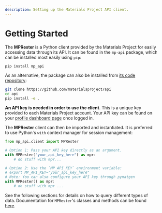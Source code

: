 ```yaml
---
description: Setting up the Materials Project API client.
---
```


# Getting Started

The **MPRester** is a Python client provided by the Materials Project for easily accessing data through its API. It can be found in the `mp-api` package, which can be installed most easily using `pip`:

```bash
pip install mp_api
```

As an alternative, the package can also be installed from [its code repository](https://github.com/materialsproject/api):

```bash
git clone https://github.com/materialsproject/api
cd api
pip install -e .
```

**An API key is needed in order to use the client.** This is a unique key provided to each Materials Project account. Your API key can be found on your [profile dashboard page](https://next-gen.materialsproject.org/dashboard) once logged in.

The **MPRester** client can then be imported and instantiated. It is preferred to use Python's `with` context manager for session management:

```python
from mp_api.client import MPRester

# Option 1: Pass your API key directly as an argument.
with MPRester("your_api_key_here") as mpr:
    # do stuff with mpr...

# Option 2: Use the `MP_API_KEY` environment variable:
# export MP_API_KEY="your_api_key_here"
# Note: You can also configure your API key through pymatgen
with MPRester() as mpr:
    # do stuff with mpr ...
```

See the following sections for details on how to query different types of data. Documentation for `MPRester`'s classes and methods can be found [here](https://materialsproject.github.io/api/).
